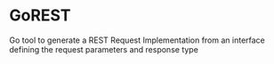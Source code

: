 # GoREST
Go tool to generate a REST Request Implementation from an interface defining the request parameters and response type
